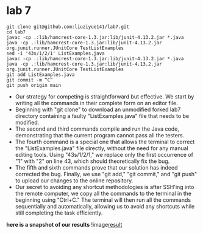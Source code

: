 # lab 7
```
git clone git@github.com:liuziyue141/lab7.git
cd lab7
javac -cp .:lib/hamcrest-core-1.3.jar:lib/junit-4.13.2.jar *.java
java -cp .:lib/hamcrest-core-1.3.jar:lib/junit-4.13.2.jar org.junit.runner.JUnitCore TestListExamples
sed -i '43s/1/2/1' ListExamples.java
javac -cp .:lib/hamcrest-core-1.3.jar:lib/junit-4.13.2.jar *.java
java -cp .:lib/hamcrest-core-1.3.jar:lib/junit-4.13.2.jar org.junit.runner.JUnitCore TestListExamples
git add ListExamples.java
git commit -m “C”
git push origin main
```

* Our strategy for competing is straightforward but effective. We start by writing all the commands in their complete form on an editor file. 
* Beginning with "git clone" to download an unmodified forked lab7 directory containing a faulty "ListExamples.java" file that needs to be modified. 
* The second and third commands compile and run the Java code, demonstrating that the current program cannot pass all the testers. 
* The fourth command is a special one that allows the terminal to correct the "ListExamples.java" file directly, without the need for any manual editing tools. Using "43s/1/2/1," we replace only the first occurrence of "1" with "2" on line 43, which should theoretically fix the bug.
* The fifth and sixth commands prove that our solution has indeed corrected the bug. Finally, we use "git add," "git commit," and "git push" to upload our changes to the online repository.
* Our secret to avoiding any shortcut methodologies is after SSH'ing into the remote computer, we copy all the commands to the terminal in the beginning using "Ctrl+C." The terminal will then run all the commands sequentially and automatically, allowing us to avoid any shortcuts while still completing the task efficiently.

**here is a snapshot of our results**
!image[result]()
